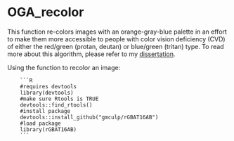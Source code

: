 # OGA_recolor
This function re-colors images with an orange-gray-blue palette in an effort to make them more accessible to people with color vision deficiency (CVD) of either the red/green (protan, deutan) or blue/green (tritan) type.  To read more about this algorithm, please refer to my [dissertation](http://academicworks.cuny.edu/gc_etds/1243/).  

Using the function to recolor an image:

        ```R
        #requires devtools
        library(devtools)
        #make sure Rtools is TRUE
        devtools::find_rtools()
        #install package
        devtools::install_github("gmculp/rGBAT16AB")
        #load package
        library(rGBAT16AB)
        ```
